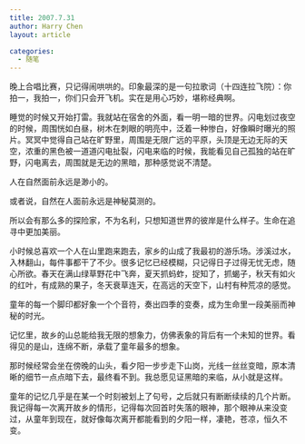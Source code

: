 ```yaml
---
title: 2007.7.31
author: Harry Chen
layout: article

categories:
  - 随笔
---
```


  晚上合唱比赛，只记得闹哄哄的。印象最深的是一句拉歌词（十四连拉飞院）：你拍一，我拍一，你们只会开飞机。实在是用心巧妙，堪称经典啊。

  睡觉的时候又开始打雷。我就站在宿舍的外面，看一明一暗的世界。闪电划过夜空的时候，周围恍如白昼，树木在刺眼的明亮中，泛着一种惨白，好像瞬时曝光的照片。冥冥中觉得自己站在旷野里，周围是无限广远的平原，头顶是无边无际的天空，浓重的黑色被一道道闪电扯裂，闪电来临的时候，我能看见自己孤独的站在旷野，闪电离去，周围就是无边的黑暗，那种感觉说不清楚。

  人在自然面前永远是渺小的。

  或者说，自然在人面前永远是神秘莫测的。

  所以会有那么多的探险家，不为名利，只想知道世界的彼岸是什么样子。生命在追寻中更加美丽。

  小时候总喜欢一个人在山里跑来跑去，家乡的山成了我最初的游乐场。涉溪过水，入林翻山，每件事都干了不少。很多记忆已经模糊，只记得日子过得无忧无虑，随心所欲。春天在满山绿草野花中飞奔，夏天抓蚂蚱，捉知了，抓蝎子，秋天有如火的红叶，有成熟的果子，冬天衰草连天，在高远的天空下，山村有种荒凉的感觉。

  童年的每一个脚印都好象一个个音符，奏出四季的变奏，成为生命里一段美丽而神秘的时光。

  记忆里，故乡的山总能给我无限的想象力，仿佛表象的背后有一个未知的世界。看得见的是山，连绵不断，承载了童年最多的想象。

  那时候经常会坐在傍晚的山头，看夕阳一步步走下山岗，光线一丝丝变暗，原本清晰的细节一点点暗下去，最终看不到。我总愿见证黑暗的来临，从小就是这样。

  童年的记忆几乎是在某一个时刻被划上了句号，之后就只有断断续续的几个片断。我记得每一次离开故乡的情形，记得每次回首时失落的眼神，那个眼神从来没变过，从童年到现在，就好像每次离开都能看到的夕阳一样，凄艳，苍凉，恒久不变。
